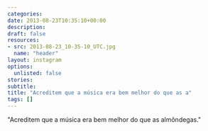 ```yaml
---
categories:
date: 2013-08-23T10:35:10+00:00
description:
draft: false
resources:
- src: 2013-08-23_10-35-10_UTC.jpg
  name: "header"
layout: instagram
options:
  unlisted: false
stories:
subtitle:
title: "Acreditem que a música era bem melhor do que as a"
tags: []
---
```


"Acreditem que a música era bem melhor do que as almôndegas."

